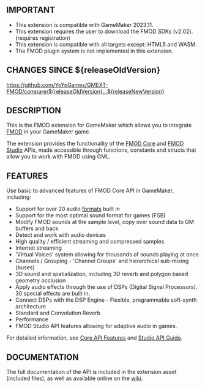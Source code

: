 ## IMPORTANT

* This extension is compatible with GameMaker 2023.11.
* This extension requires the user to download the FMOD SDKs (v2.02). (requires registration)
* This extension is compatible with all targets except: HTML5 and WASM.
* The FMOD plugin system is not implemented in this extension.

## CHANGES SINCE ${releaseOldVersion}

https://github.com/YoYoGames/GMEXT-FMOD/compare/${releaseOldVersion}...${releaseNewVersion}

## DESCRIPTION

This is the FMOD extension for GameMaker which allows you to integrate [FMOD](https://fmod.com) in your GameMaker game.

The extension provides the functionality of the [FMOD Core](https://www.fmod.com/core) and [FMOD Studio](https://www.fmod.com/studio) APIs, made accessible through functions, constants and structs that allow you to work with FMOD using GML.

## FEATURES

Use basic to advanced features of FMOD Core API in GameMaker, including: 

* Support for over 20 audio [formats](https://www.fmod.com/docs/2.02/api/core-guide.html#file-formats-support-for-over-20-audio-formats-built-in) built in
* Support for the most optimal sound format for games (FSB)
* Modify FMOD sounds at the sample level, copy over sound data to GM buffers and back
* Detect and work with audio devices
* High quality / efficient streaming and compressed samples
* Internet streaming
* 'Virtual Voices' system allowing for thousands of sounds playing at once
* Channels / Grouping - 'Channel Groups' and hierarchical sub-mixing (buses)
* 3D sound and spatialization, including 3D reverb and polygon based geometry occlusion
* Apply audio effects through the use of DSPs (Digital Signal Processors). 30 special effects are built in.
* Connect DSPs with the DSP Engine - Flexible, programmable soft-synth architecture
* Standard and Convolution Reverb
* Performance
* FMOD Studio API features allowing for adaptive audio in games.

For detailed information, see [Core API Features](https://www.fmod.com/docs/2.02/api/core-guide.html#api-features) and [Studio API Guide](https://www.fmod.com/docs/2.02/api/studio-guide.html).

## DOCUMENTATION

The full documentation of the API is included in the extension asset (included files), as well as available online on the [wiki](https://github.com/YoYoGames/GMEXT-FMOD/wiki).